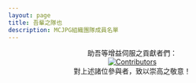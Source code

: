 ```yaml
---
layout: page
title: 吾輩之隊也
description: MCJPG組織團隊成員名單
---
```

<script setup>
import {
  VPTeamPage,
  VPTeamPageTitle,
  VPTeamMembers,
  VPTeamPageSection
} from 'vitepress/theme'
const code = [
    {
    avatar: '/teammate/SuiFeng.jpg',
    name: '隨風潛入夜',
    title: '網路開發',
    desc: 'MCJPG官方網站及社群導航維護者 | 礦藝生電服之主',
    links: [
      { icon: 'github', link: 'https://github.com/ZhuYuxuan9302' },
      { icon: {
          svg: '<svg xmlns="http://www.w3.org/2000/svg" viewBox="0 0 512 512"><!--!Font Awesome Free 6.6.0 by @fontawesome - https://fontawesome.com License - https://fontawesome.com/license/free Copyright 2024 Fonticons, Inc.--><path d="M488.6 104.1C505.3 122.2 513 143.8 511.9 169.8V372.2C511.5 398.6 502.7 420.3 485.4 437.3C468.2 454.3 446.3 463.2 419.9 464H92C65.6 463.2 43.8 454.2 26.7 436.8C9.7 419.4 .8 396.5 0 368.2V169.8C.8 143.8 9.7 122.2 26.7 104.1C43.8 87.8 65.6 78.8 92 78H121.4L96.1 52.2C90.3 46.5 87.4 39.2 87.4 30.4C87.4 21.6 90.3 14.3 96.1 8.6C101.8 2.9 109.1 0 117.9 0C126.7 0 134 2.9 139.8 8.6L213.1 78H301.1L375.6 8.6C381.7 2.9 389.2 0 398 0C406.8 0 414.1 2.9 419.9 8.6C425.6 14.3 428.5 21.6 428.5 30.4C428.5 39.2 425.6 46.5 419.9 52.2L394.6 78L423.9 78C450.3 78.8 471.9 87.8 488.6 104.1H488.6zM449.8 173.8C449.4 164.2 446.1 156.4 439.1 150.3C433.9 144.2 425.1 140.9 416.4 140.5H96.1C86.5 140.9 78.6 144.2 72.5 150.3C66.3 156.4 63.1 164.2 62.7 173.8V368.2C62.7 377.4 66 385.2 72.5 391.7C79 398.2 86.9 401.5 96.1 401.5H416.4C425.6 401.5 433.4 398.2 439.7 391.7C446 385.2 449.4 377.4 449.8 368.2L449.8 173.8zM185.5 216.5C191.8 222.8 195.2 230.6 195.6 239.7V273C195.2 282.2 191.9 289.9 185.8 296.2C179.6 302.5 171.8 305.7 162.2 305.7C152.6 305.7 144.7 302.5 138.6 296.2C132.5 289.9 129.2 282.2 128.8 273V239.7C129.2 230.6 132.6 222.8 138.9 216.5C145.2 210.2 152.1 206.9 162.2 206.5C171.4 206.9 179.2 210.2 185.5 216.5H185.5zM377 216.5C383.3 222.8 386.7 230.6 387.1 239.7V273C386.7 282.2 383.4 289.9 377.3 296.2C371.2 302.5 363.3 305.7 353.7 305.7C344.1 305.7 336.3 302.5 330.1 296.2C323.1 289.9 320.7 282.2 320.4 273V239.7C320.7 230.6 324.1 222.8 330.4 216.5C336.7 210.2 344.5 206.9 353.7 206.5C362.9 206.9 370.7 210.2 377 216.5H377z"/></svg>'
        },
         link: 'https://space.bilibili.com/495322167' }
    ]
  },
  {
    avatar: '/teammate/alazeprt.jpg',
    name: 'alazeprt',
    title: '後端技術開發',
    desc: '星際穿越伺服器之主 | MCJPG網站狀態及監測開發者',
  },
  {
    avatar: '/teammate/fireguo.png',
    name: 'FireGuo',
    title: '技術支持',
    desc: '基礎技術問題解決，風梨團隊創始人，狀態監測與機器人項目負責人',
  },
]

const community = [
  {
    avatar: '/teammate/Xiaosan.jpg',
    name: 'Xiaosan',
    title: '宣傳',
    desc: '曙光生電伺服器之主，惟此一人，開學之後閒暇甚多者也。',
  },
  {
    avatar: '/teammate/北🐟.jpg',
    name: '深',
    title: '社區管理者',
    desc: '社區平台管理者，TuTuPixel伺服器之主',
  },
  {
    avatar: '/teammate/WERTYUS11.jpg',
    name: 'WERTYUS11',
    title: '審核兼宣傳',
    desc: 'HappyDog伺服器之主，善Replay與Bcut之術。',
  },
  {
    avatar: '/teammate/叫我董老实-元气TaskMgr.jpg',
    name: '叫我董老實-元氣TaskMgr',
    title: '社區管理者',
    desc: 'RBS生電伺服器（暫非成員伺服器也）之主，國慶之際，暫担任社群管理之職。負社區管理之责，亦博而不專也。',
    links: [
      { icon: {
          svg: '<svg xmlns="http://www.w3.org/2000/svg" viewBox="0 0 512 512"><!--!Font Awesome Free 6.6.0 by @fontawesome - https://fontawesome.com License - https://fontawesome.com/license/free Copyright 2024 Fonticons, Inc.--><path d="M488.6 104.1C505.3 122.2 513 143.8 511.9 169.8V372.2C511.5 398.6 502.7 420.3 485.4 437.3C468.2 454.3 446.3 463.2 419.9 464H92C65.6 463.2 43.8 454.2 26.7 436.8C9.7 419.4 .8 396.5 0 368.2V169.8C.8 143.8 9.7 122.2 26.7 104.1C43.8 87.8 65.6 78.8 92 78H121.4L96.1 52.2C90.3 46.5 87.4 39.2 87.4 30.4C87.4 21.6 90.3 14.3 96.1 8.6C101.8 2.9 109.1 0 117.9 0C126.7 0 134 2.9 139.8 8.6L213.1 78H301.1L375.6 8.6C381.7 2.9 389.2 0 398 0C406.8 0 414.1 2.9 419.9 8.6C425.6 14.3 428.5 21.6 428.5 30.4C428.5 39.2 425.6 46.5 419.9 52.2L394.6 78L423.9 78C450.3 78.8 471.9 87.8 488.6 104.1H488.6zM449.8 173.8C449.4 164.2 446.1 156.4 439.1 150.3C433.9 144.2 425.1 140.9 416.4 140.5H96.1C86.5 140.9 78.6 144.2 72.5 150.3C66.3 156.4 63.1 164.2 62.7 173.8V368.2C62.7 377.4 66 385.2 72.5 391.7C79 398.2 86.9 401.5 96.1 401.5H416.4C425.6 401.5 433.4 398.2 439.7 391.7C446 385.2 449.4 377.4 449.8 368.2L449.8 173.8zM185.5 216.5C191.8 222.8 195.2 230.6 195.6 239.7V273C195.2 282.2 191.9 289.9 185.8 296.2C179.6 302.5 171.8 305.7 162.2 305.7C152.6 305.7 144.7 302.5 138.6 296.2C132.5 289.9 129.2 282.2 128.8 273V239.7C129.2 230.6 132.6 222.8 138.9 216.5C145.2 210.2 152.1 206.9 162.2 206.5C171.4 206.9 179.2 210.2 185.5 216.5H185.5zM377 216.5C383.3 222.8 386.7 230.6 387.1 239.7V273C386.7 282.2 383.4 289.9 377.3 296.2C371.2 302.5 363.3 305.7 353.7 305.7C344.1 305.7 336.3 302.5 330.1 296.2C323.1 289.9 320.7 282.2 320.4 273V239.7C320.7 230.6 324.1 222.8 330.4 216.5C336.7 210.2 344.5 206.9 353.7 206.5C362.9 206.9 370.7 210.2 377 216.5H377z"/></svg>'
        },
         link: 'https://space.bilibili.com/1655020702' }
    ]

  }
]

const publicise = [
  {
    avatar: '/teammate/二氧化钛.jpg',
    name: '二氧化钛',
    title: '剪辑',
    desc: 'MCIC伺服器之主',
  },
  {
    avatar: '/teammate/WERTYUS11.jpg',
    name: 'WERTYUS11',
    title: '審核兼宣傳',
    desc: 'HappyDog伺服器之主，善Replay與Bcut之術。',
  },
  {
    avatar: '/teammate/Redapple_one.png',
    name: 'Redapple_one',
    title: '卷首設計兼剪輯',
    desc: 'TAC-Server伺服器之主, 略通剪輯之手法, 善达芬奇、PR、ReplayMod、FlashBack之術。',
  }
]

</script>

<VPTeamPage>

  <VPTeamPageTitle>
    <template #title>吾輩之隊陣</template>
    <template #lead>請容吾介紹MCJPG之幕後英豪，此乃一專注於MC伺服器技術研討與宣傳之團體，矢志以更迅疾、更安穩之軟體，及更周全之宣傳策略，優化伺服器之生態環境。</template>
  </VPTeamPageTitle>
  <VPTeamPageSection>
    <template #title>開發部</template>
    <template #lead>MCJPG之開發者，助力編撰程式碼，審閱成員伺服請求，並維繫項目之生機。彼等以獻出新社群服務，並助益舊有服務之完善，使MCJPG得以運轉無虞。</template>
    <template #members>
      <VPTeamMembers size="small" :members="code" />
    </template>
  </VPTeamPageSection>
  <VPTeamPageSection>
    <template #title>社區部</template>
    <template #lead>MCJPG之社群部門，專司審核新入成員之伺服請求，維護交流社群之秩序，以保障MCJPG擁有康健向上之生命力。</template>
    <template #members>
      <VPTeamMembers size="small" :members="community" />
    </template>
  </VPTeamPageSection>
  <VPTeamPageSection>
    <template #title>宣傳部</template>
    <template #lead>MCJPG之宣傳部，專事對本組織及成員伺服之宣揚，以廣為人知吾輩之行動。</template>
    <template #members>
      <VPTeamMembers size="small" :members="publicise" />
    </template>
  </VPTeamPageSection>

</VPTeamPage>


<center>助吾等增益伺服之貢獻者們：</center>

<center><a href="https://github.com/ZhuYuxuan9302/MCJPG/graphs/contributors">
  <img src="https://contrib.rocks/image?repo=ZhuYuxuan9302/MCJPG" alt="Contributors"/>
</a></center>

<center>對上述諸位參與者，致以崇高之敬意！</center>
